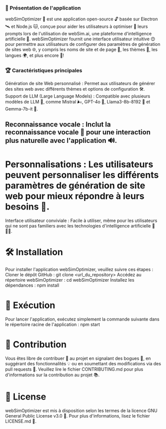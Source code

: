 ### 🚀 Présentation de l'application

webSimOptimizer 🌟 est une application open-source 🔓 basée sur Electron 🛰️ et Node.js 🐱, conçue pour aider les utilisateurs à optimiser 💪 leurs prompts lors de l'utilisation de webSim.ai, une plateforme d'intelligence artificielle 🤖. webSimOptimizer fournit une interface utilisateur intuitive 😊 pour permettre aux utilisateurs de configurer des paramètres de génération de sites web 🌐, y compris les noms de site et de page 📄, les thèmes 🎨, les langues 🌍, et plus encore 🎉!

### 🏆 Caractéristiques principales

Génération de site Web personnalisé : Permet aux utilisateurs de générer des sites web avec différents thèmes et options de configuration 🛠️.
Support de LLM (Large Language Models) : Compatible avec plusieurs modèles de LLM 🤖, comme Mistral 🌬️, GPT-4o 🌟, Llama3-8b-8192 🦙 et Gemma-7b-it 💎.

## Reconnaissance vocale : Inclut la reconnaissance vocale 🎤 pour une interaction plus naturelle avec l'application 🔊.

# Personnalisations : Les utilisateurs peuvent personnaliser les différents paramètres de génération de site web pour mieux répondre à leurs besoins 🎯.
Interface utilisateur conviviale : Facile à utiliser, même pour les utilisateurs qui ne sont pas familiers avec les technologies d'intelligence artificielle 🤖👩‍💻.

# 🛠️ Installation

Pour installer l'application webSimOptimizer, veuillez suivre ces étapes :
Cloner le dépôt GitHub : git clone <url_du_repository>
Accédez au répertoire webSimOptimizer : cd webSimOptimizer
Installez les dépendances : npm install
# 🏁 Exécution
Pour lancer l'application, exécutez simplement la commande suivante dans le répertoire racine de l'application : npm start
# 🤝 Contribution
Vous êtes libre de contribuer 🙌 au projet en signalant des bogues 🐛, en suggérant des fonctionnalités 💡 ou en soumettant des modifications via des pull requests 📝. Veuillez lire le fichier CONTRIBUTING.md pour plus d'informations sur la contribution au projet 📚.
# 📄 License
webSimOptimizer est mis à disposition selon les termes de la licence GNU General Public License v3.0 📝. Pour plus d'informations, lisez le fichier LICENSE.md 📖.